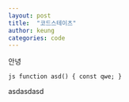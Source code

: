 ```yaml
---
layout: post
title:  "코드스테이츠"
author: keung
categories: code
---
```



안녕

``js
function asd() {
const qwe;
}
``

asdasdasd
